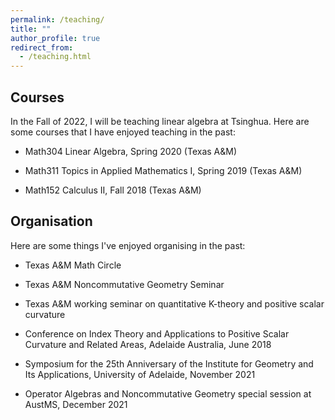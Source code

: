 ```yaml
---
permalink: /teaching/
title: ""
author_profile: true
redirect_from: 
  - /teaching.html
---
```


## Courses

In the Fall of 2022, I will be teaching linear algebra at Tsinghua. Here are some courses that I have enjoyed teaching in the past:

* Math304 Linear Algebra, Spring 2020 (Texas A&M)

* Math311 Topics in Applied Mathematics I, Spring 2019 (Texas A&M)

* Math152 Calculus II, Fall 2018 (Texas A&M)



## Organisation

Here are some things I've enjoyed organising in the past:  

* Texas A&M Math Circle

* Texas A&M Noncommutative Geometry Seminar

* Texas A&M working seminar on quantitative K-theory and positive scalar curvature

* Conference on Index Theory and Applications to Positive Scalar Curvature and Related Areas, Adelaide Australia, June 2018

* Symposium for the 25th Anniversary of the Institute for Geometry and Its Applications, University of Adelaide, November 2021

* Operator Algebras and Noncommutative Geometry special session at AustMS, December 2021